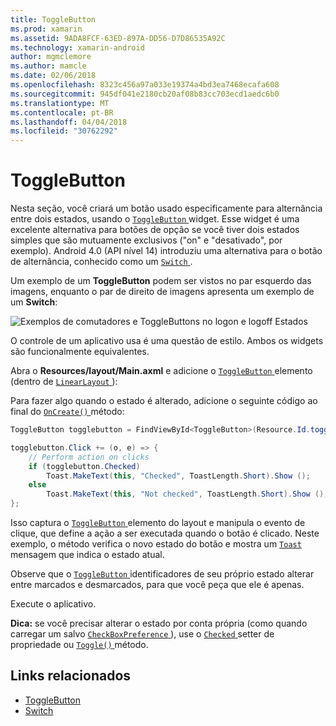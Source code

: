 ```yaml
---
title: ToggleButton
ms.prod: xamarin
ms.assetid: 9ADA8FCF-63ED-897A-DD56-D7D86535A92C
ms.technology: xamarin-android
author: mgmclemore
ms.author: mamcle
ms.date: 02/06/2018
ms.openlocfilehash: 8323c456a97a033e19374a4bd3ea7468ecafa608
ms.sourcegitcommit: 945df041e2180cb20af08b83cc703ecd1aedc6b0
ms.translationtype: MT
ms.contentlocale: pt-BR
ms.lasthandoff: 04/04/2018
ms.locfileid: "30762292"
---
```

# <a name="togglebutton"></a>ToggleButton

Nesta seção, você criará um botão usado especificamente para alternância entre dois estados, usando o [ `ToggleButton` ](https://developer.xamarin.com/api/type/Android.Widget.ToggleButton/) widget. Esse widget é uma excelente alternativa para botões de opção se você tiver dois estados simples que são mutuamente exclusivos ("on" e "desativado", por exemplo). Android 4.0 (API nível 14) introduziu uma alternativa para o botão de alternância, conhecido como um [ `Switch` ](https://developer.xamarin.com/api/type/Android.Widget.Switch/).

Um exemplo de um **ToggleButton** podem ser vistos no par esquerdo das imagens, enquanto o par de direito de imagens apresenta um exemplo de um **Switch**:

![Exemplos de comutadores e ToggleButtons no logon e logoff Estados](toggle-button-images/togglebutton-switch.png)  

O controle de um aplicativo usa é uma questão de estilo. Ambos os widgets são funcionalmente equivalentes.

Abra o **Resources/layout/Main.axml** e adicione o [ `ToggleButton` ](https://developer.xamarin.com/api/type/Android.Widget.ToggleButton/) elemento (dentro de [ `LinearLayout` ](https://developer.xamarin.com/api/type/Android.Widget.LinearLayout/)):

Para fazer algo quando o estado é alterado, adicione o seguinte código ao final do [ `OnCreate()` ](https://developer.xamarin.com/api/member/Android.App.Activity.OnCreate/p/Android.OS.Bundle/Android.OS.PersistableBundle) método:

```csharp
ToggleButton togglebutton = FindViewById<ToggleButton>(Resource.Id.togglebutton);

togglebutton.Click += (o, e) => {
    // Perform action on clicks
    if (togglebutton.Checked)
        Toast.MakeText(this, "Checked", ToastLength.Short).Show ();
    else
        Toast.MakeText(this, "Not checked", ToastLength.Short).Show ();
};
```

Isso captura o [ `ToggleButton` ](https://developer.xamarin.com/api/type/Android.Widget.ToggleButton/) elemento do layout e manipula o evento de clique, que define a ação a ser executada quando o botão é clicado. Neste exemplo, o método verifica o novo estado do botão e mostra um [ `Toast` ](https://developer.xamarin.com/api/type/Android.Widget.Toast/) mensagem que indica o estado atual.

Observe que o [ `ToggleButton` ](https://developer.xamarin.com/api/type/Android.Widget.ToggleButton/) identificadores de seu próprio estado alterar entre marcados e desmarcados, para que você peça que ele é apenas.

Execute o aplicativo.


**Dica:** se você precisar alterar o estado por conta própria (como quando carregar um salvo [ `CheckBoxPreference` ](https://developer.xamarin.com/api/type/Android.Preferences.CheckBoxPreference/)), use o [ `Checked` ](https://developer.xamarin.com/api/property/Android.Widget.CompoundButton.Checked/) setter de propriedade ou [ `Toggle()` ](https://developer.xamarin.com/api/member/Android.Widget.CompoundButton.Toggle/) método.


## <a name="related-links"></a>Links relacionados

- [ToggleButton](http://developer.android.com/reference/android/widget/ToggleButton.html)
- [Switch](http://developer.android.com/reference/android/widget/Switch.html)
